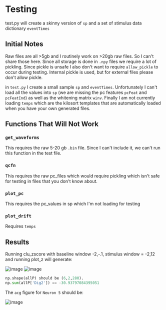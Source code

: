 # Testing

test.py will create a skinny version of `sp` and a set of stimulus data dictionary `eventTimes`

## Initial Notes
Raw files are all >5gb and I routinely work on >20gb raw files. So I can't share those here. Since all storage is done in `.npy` files we require a lot of pickling. Since pickle is unsafe I also don't want to require `allow_pickle` to occur during testing. Internal pickle is used, but for external files please don't allow pickle. 

in `test.py` I create a small sample `sp` and `eventTimes`. Unfortunately I can't load all the values into `sp` (we are missing the pc features `pcFeat` and `pcFeatInd`) as well as the whitening matrix `winv`. Finally I am not currently loading `temps` which are the kilosort templates that are automatically loaded when you have your own generated files. 

## Functions That Will Not Work

### `get_waveforms`
This requires the raw 5-20 gb `.bin` file. Since I can't include it, we can't run this function in the test file.

### `qcfn`
This requires the raw pc_files which would require pickling which isn't safe for testing in files that you don't know about. 

### `plot_pc`
This requires the pc_values in sp which I'm not loading for testing

###  `plot_drift`
Requires `temps`

## Results

Running clu_zscore with baseline window -2,-.1, stimulus window = -2,12 and running plot_z will generate:

![image](https://user-images.githubusercontent.com/92116279/219795937-2fc37781-70ba-4a0b-abb7-3983ff958555.png)
![image](https://user-images.githubusercontent.com/92116279/219795950-4feb8a07-76a2-4c0a-b11f-bd9acb36f0d7.png)

```python
np.shape(allP) should be (6,2,280).
np.sum(allP['Dig2']) == -30.93797084395051
```
The `acg` figure for `Neuron 5` should be:

![image](https://user-images.githubusercontent.com/92116279/219798237-3f878480-8344-490d-ba19-5a5811ea1a3a.png)
